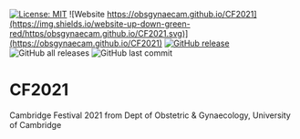 [![License: MIT](https://img.shields.io/badge/License-MIT-yellow.svg)](https://opensource.org/licenses/MIT)
 ![Website https://obsgynaecam.github.io/CF2021](https://img.shields.io/website-up-down-green-red/https/obsgynaecam.github.io/CF2021.svg)](https://obsgynaecam.github.io/CF2021)
 [![GitHub release](https://img.shields.io/github/release/ObsGynaeCam/CF2021.svg)](https://GitHub.com/ObsGynaeCam/CF2021/releases/)
 ![GitHub all releases](https://img.shields.io/github/downloads/ObsGynaeCam/CF2021/total)
 ![GitHub last commit ](https://img.shields.io/github/last-commit/ObsGynaeCam/CF2021)

# CF2021
Cambridge Festival 2021 from Dept of Obstetric &amp; Gynaecology, University of Cambridge
